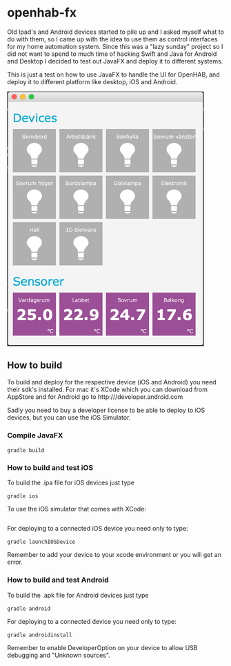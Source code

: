 # openhab-fx
Old Ipad's and Android devices started to pile up and I asked myself what to do with them, so I came up with the idea to
 use them as control interfaces for my home automation system. Since this was a "lazy sunday" project so I did not want
 to spend to much time of hacking Swift and Java for Android and Desktop I decided to test out JavaFX and deploy it to different
 systems.

This is just a test on how to use JavaFX to handle the UI for OpenHAB, and deploy it to different platform like desktop, iOS and Android.

![Screenshot1](/docs/images/screenshot-desktop.png)

## How to build
To build and deploy for the respective device (iOS and Android) you need their sdk's installed. For mac it's XCode which
you can download from AppStore and for Android go to http:///developer.android.com

Sadly you need to buy a developer license to be able to deploy to iOS devices, but you can use the iOS Simulator.

### Compile JavaFX
```
gradle build
```

### How to build and test iOS
To build the .ipa file for iOS devices just type 
```
gradle ios
```

To use the iOS simulator that comes with XCode:
```

```

For deploying to a connected iOS device you need only to type:
```
gradle launchIOSDevice
```
Remember to add your device to your xcode environment or you will get an error.

### How to build and test Android
To build the .apk file for Android devices just type 
```
gradle android
```

For deploying to a connected device you need only to type:
```
gradle androidinstall
```
Remember to enable DeveloperOption on your device to allow USB debugging and "Unknown sources".

